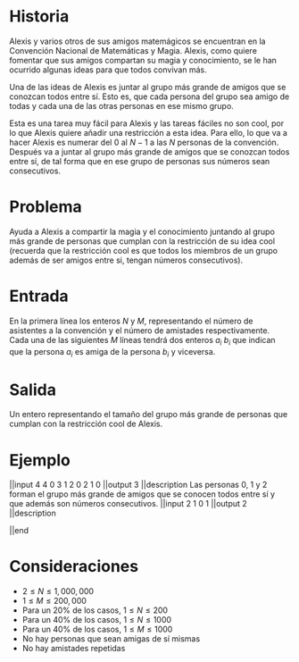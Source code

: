 # Historia

Alexis y varios otros de sus amigos matemágicos se encuentran en la Convención Nacional de Matemáticas y Magia. Alexis, como quiere fomentar que sus amigos compartan su magia y conocimiento, se le han ocurrido algunas ideas para que todos convivan más.

Una de las ideas de Alexis es juntar al grupo más grande de amigos que se conozcan todos entre sí. Esto es, que cada persona del grupo sea amigo de todas y cada una de las otras personas en ese mismo grupo.

Esta es una tarea muy fácil para Alexis y las tareas fáciles no son cool, por lo que Alexis quiere añadir una restricción a esta idea. Para ello, lo que va a hacer Alexis es numerar del $0$ al $N-1$ a las $N$ personas de la convención. Después va a juntar al grupo más grande de amigos que se conozcan todos entre sí, de tal forma que en ese grupo de personas sus números sean consecutivos.

# Problema

Ayuda a Alexis a compartir la magia y el conocimiento juntando al grupo más grande de personas que cumplan con la restricción de su idea cool (recuerda que la restricción cool es que todos los miembros de un grupo además de ser amigos entre si, tengan números consecutivos).

# Entrada

En la primera línea los enteros $N$ y $M$, representando el número de asistentes a la convención y el número de amistades respectivamente. Cada una de las siguientes $M$ líneas tendrá dos enteros $a_i$ $b_i$ que indican que la persona $a_i$ es amiga de la persona $b_i$ y viceversa.

# Salida

Un entero representando el tamaño del grupo más grande de personas que cumplan con la restricción cool de Alexis.

# Ejemplo

||input
4 4
0 3
1 2
0 2
1 0
||output
3
||description
Las personas 0, 1 y 2 forman el grupo más grande de amigos que se conocen todos entre sí y que además son números consecutivos.
||input
2 1
0 1
||output
2
||description

||end

# Consideraciones

- $2\leq N \leq 1,000,000$
- $1\leq M \leq 200,000$
- Para un 20% de los casos, $1\leq N \leq 200$
- Para un 40% de los casos, $1\leq N \leq 1000$
- Para un 40% de los casos, $1\leq M \leq 1000$
- No hay personas que sean amigas de sí mismas
- No hay amistades repetidas
